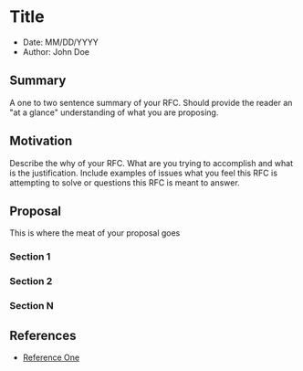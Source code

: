 # Title 

* Date: MM/DD/YYYY
* Author: John Doe

## Summary

A one to two sentence summary of your RFC.  Should provide the reader
an "at a glance" understanding of what you are proposing.

## Motivation

Describe the why of your RFC.  What are you trying to accomplish and
what is the justification.  Include examples of issues what you feel
this RFC is attempting to solve or questions this RFC is meant to
answer.

## Proposal

This is where the meat of your proposal goes

### Section 1

### Section 2

### Section N

## References

* [Reference One](https://github.com/foobar/coolness)
